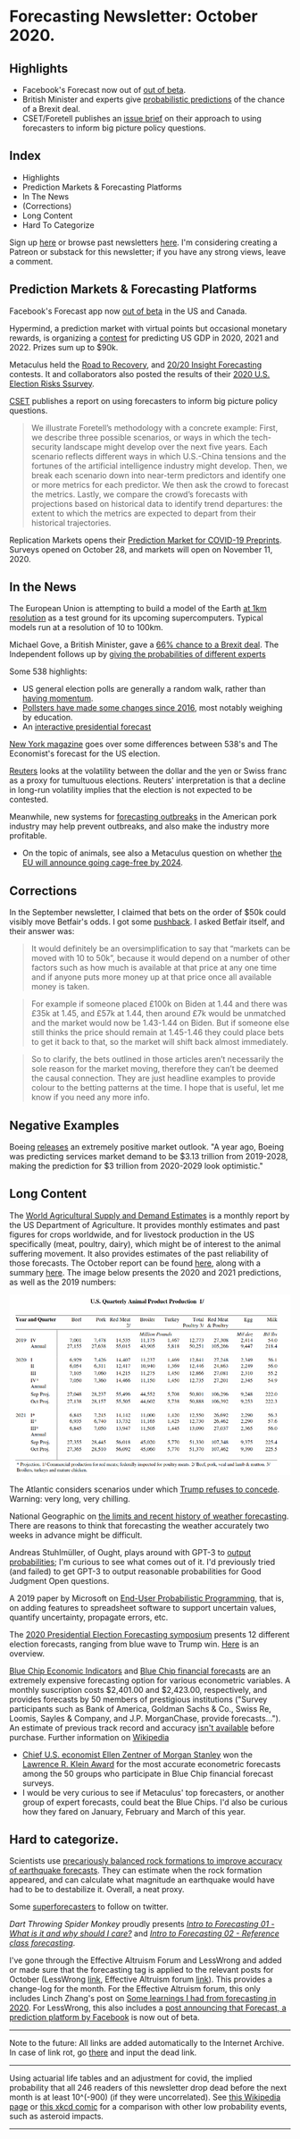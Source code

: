 Forecasting Newsletter: October 2020.
==============

## Highlights

*   Facebook's Forecast now out of [out of beta](https://npe.fb.com/2020/10/01/forecast-update-making-forecast-available-to-everyone/).
*   British Minister and experts give [probabilistic predictions](https://www.independent.co.uk/news/uk/politics/brexit-trade-deal-chances-probability-likelihood-boris-johnson-eu-summit-b1045775.html) of the chance of a Brexit deal.
*   CSET/Foretell publishes an [issue brief](https://cset.georgetown.edu/wp-content/uploads/CSET-Future-Indices.pdf) on their approach to using forecasters to inform big picture policy questions.

## Index

*   Highlights
*   Prediction Markets & Forecasting Platforms
*   In The News
*   (Corrections)
*   Long Content
*   Hard To Categorize

Sign up [here](https://forecasting.substack.com/) or browse past newsletters [here](https://forum.effectivealtruism.org/s/HXtZvHqsKwtAYP6Y7). I'm considering creating a Patreon or substack for this newsletter; if you have any strong views, leave a comment.

## Prediction Markets & Forecasting Platforms

Facebook's Forecast app now [out of beta](https://npe.fb.com/2020/10/01/forecast-update-making-forecast-available-to-everyone/) in the US and Canada.

Hypermind, a prediction market with virtual points but occasional monetary rewards, is organizing a [contest](https://prod.lumenogic.com/ngdp/en/welcome.html) for predicting US GDP in 2020, 2021 and 2022. Prizes sum up to $90k.

Metaculus held the [Road to Recovery](https://www.metaculus.com/questions/5335/forecasting-tournament--road-to-recovery/), and [20/20 Insight Forecasting](https://www.metaculus.com/questions/5336/the-2020-insight-forecasting-contest/) contests. It and collaborators also posted the results of their [2020 U.S. Election Risks Ssurvey](https://www.metaculus.com/news/2020/10/20/results-of-2020-us-election-risks-survey/).

[CSET](https://cset.georgetown.edu/wp-content/uploads/CSET-Future-Indices.pdf) publishes a report on using forecasters to inform big picture policy questions.

> We illustrate Foretell’s methodology with a concrete example: First, we describe three possible scenarios, or ways in which the tech-security landscape might develop over the next five years. Each scenario reflects different ways in which U.S.-China tensions and the fortunes of the artificial intelligence industry might develop. Then, we break each scenario down into near-term predictors and identify one or more metrics for each predictor. We then ask the crowd to forecast the metrics. Lastly, we compare the crowd’s forecasts with projections based on historical data to identify trend departures: the extent to which the metrics are expected to depart from their historical trajectories.

Replication Markets opens their [Prediction Market for COVID-19 Preprints](https://www.replicationmarkets.com/index.php/rm-c19/). Surveys opened on October 28, and markets will open on November 11, 2020.

## In the News

The European Union is attempting to build a model of the Earth [at 1km resolution](https://www.sciencemag.org/news/2020/10/europe-building-digital-twin-earth-revolutionize-climate-forecasts) as a test ground for its upcoming supercomputers. Typical models run at a resolution of 10 to 100km.

Michael Gove, a British Minister, gave a [66% chance to a Brexit deal](https://www.theguardian.com/politics/2020/oct/07/eu-needs-clear-sign-uk-will-get-real-in-brexit-talks-says-irish-minister). The Independent follows up by [giving the probabilities of different experts](https://www.independent.co.uk/news/uk/politics/brexit-trade-deal-chances-probability-likelihood-boris-johnson-eu-summit-b1045775.html)

Some 538 highlights:

*   US general election polls are generally a random walk, rather than [having momentum](https://fivethirtyeight.com/features/the-misunderstanding-of-momentum/).
*   [Pollsters have made some changes since 2016](https://fivethirtyeight.com/features/what-pollsters-have-changed-since-2016-and-what-still-worries-them-about-2020/), most notably weighing by education.
*   An [interactive presidential forecast](https://fivethirtyeight.com/features/were-letting-you-mess-with-our-presidential-forecast-but-try-not-to-make-the-map-too-weird/)

[New York magazine](https://nymag.com/intelligencer/2020/10/nate-silver-and-g-elliott-morris-are-fighting-on-twitter.html) goes over some differences between 538's and The Economist's forecast for the US election.

[Reuters](https://www.reuters.com/article/global-forex-election/fx-options-market-reflects-more-confidence-in-biden-election-win-idUSL1N2GT207) looks at the volatility between the dollar and the yen or Swiss franc as a proxy for tumultuous elections. Reuters' interpretation is that a decline in long-run volatility implies that the election is not expected to be contested.

Meanwhile, new systems for [forecasting outbreaks](https://www.porkbusiness.com/article/forecasting-outbreaks-could-be-game-changer-pork-industry) in the American pork industry may help prevent outbreaks, and also make the industry more profitable.

*   On the topic of animals, see also a Metaculus question on whether [the EU will announce going cage-free by 2024](https://www.metaculus.com/questions/5431/will-the-eu-announce-by-2024-going-cage-free/).

## Corrections

In the September newsletter, I claimed that bets on the order of $50k could visibly move Betfair's odds. I got some [pushback](https://www.reddit.com/r/slatestarcodex/comments/j25ct9/what_are_everyones_probabilities_for_a_biden_win/g778mg8/?context=8&depth=9). I asked Betfair itself, and their answer was:

> It would definitely be an oversimplification to say that “markets can be moved with 10 to 50k”, because it would depend on a number of other factors such as how much is available at that price at any one time and if anyone puts more money up at that price once all available money is taken.

> For example if someone placed £100k on Biden at 1.44 and there was £35k at 1.45, and £57k at 1.44, then around £7k would be unmatched and the market would now be 1.43-1.44 on Biden. But if someone else still thinks the price should remain at 1.45-1.46 they could place bets to get it back to that, so the market will shift back almost immediately.

> So to clarify, the bets outlined in those articles aren’t necessarily the sole reason for the market moving, therefore they can’t be deemed the causal connection. They are just headline examples to provide colour to the betting patterns at the time. I hope that is useful, let me know if you need any more info.

## Negative Examples

Boeing [releases](https://www.fool.com/investing/2020/10/15/boeings-commercial-market-outlook-seems-optimistic/) an extremely positive market outlook. "A year ago, Boeing was predicting services market demand to be $3.13 trillion from 2019-2028, making the prediction for $3 trillion from 2020-2029 look optimistic."

## Long Content

The [World Agricultural Supply and Demand Estimates](https://www.usda.gov/oce/commodity/wasde) is a monthly report by the US Department of Agriculture. It provides monthly estimates and past figures for crops worldwide, and for livestock production in the US specifically (meat, poultry, dairy), which might be of interest to the animal suffering movement. It also provides estimates of the past reliability of those forecasts. The October report can be found [here](https://www.usda.gov/oce/commodity/wasde/wasde1020.pdf), along with a summary [here](https://www.feedstuffs.com/markets/usda-raises-meat-poultry-production-forecast). The image below presents the 2020 and 2021 predictions, as well as the 2019 numbers:

![](.images/c1fa5c2d58e4b0b76d0c7afab896ee89a7289559.png)

The Atlantic considers scenarios under which [Trump refuses to concede](https://www.theatlantic.com/magazine/archive/2020/11/what-if-trump-refuses-concede/616424/). Warning: very long, very chilling.

National Geographic on [the limits and recent history of weather forecasting](https://www.nationalgeographic.com/science/2020/10/hurricane-path-forecasts-have-improved-can-they-get-better/). There are reasons to think that forecasting the weather accurately two weeks in advance might be difficult.

Andreas Stuhlmüller, of Ought, plays around with GPT-3 to [output probabilities](https://twitter.com/stuhlmueller/status/1317492314495909888); I'm curious to see what comes out of it. I'd previously tried (and failed) to get GPT-3 to output reasonable probabilities for Good Judgment Open questions.

A 2019 paper by Microsoft on [End-User Probabilistic Programming](https://www.microsoft.com/en-us/research/uploads/prod/2019/09/End-User-Probabilistic-Programming-QEST-2019.pdf), that is, on adding features to spreadsheet software to support uncertain values, quantify uncertainty, propagate errors, etc.

The [2020 Presidential Election Forecasting symposium](https://www.cambridge.org/core/journals/ps-political-science-and-politics/2020-presidential-election-forecasting-symposium) presents 12 different election forecasts, ranging from blue wave to Trump win. [Here](https://www.cambridge.org/core/services/aop-cambridge-core/content/view/78235400F6BB7E2E370214D1A2307028/S104909652000147Xa.pdf/introduction_to_forecasting_the_2020_us_elections.pdf) is an overview.

[Blue Chip Economic Indicators](https://lrus.wolterskluwer.com/store/product/blue-chip-economic-indicators/) and [Blue Chip financial forecasts](https://lrus.wolterskluwer.com/store/product/blue-chip-financial-forecasts/) are an extremely expensive forecasting option for various econometric variables. A monthly suscription costs $2,401.00 and $2,423.00, respectively, and provides forecasts by 50 members of prestigious institutions ("Survey participants such as Bank of America, Goldman Sachs & Co., Swiss Re, Loomis, Sayles & Company, and J.P. MorganChase, provide forecasts..."). An estimate of previous track record and accuracy [isn't available](https://www.overcomingbias.com/2020/08/how-to-pick-a-quack.html) before purchase. Further information on [Wikipedia](https://en.wikipedia.org/wiki/Blue_Chip_Economic_Indicators)

*   [Chief U.S. economist Ellen Zentner of Morgan Stanley](https://asunow.asu.edu/20201005-morgan-stanley-economist-wins-lawrence-r-klein-award-forecasting-accuracy) won the [Lawrence R. Klein Award](https://asunow.asu.edu/20201005-morgan-stanley-economist-wins-lawrence-r-klein-award-forecasting-accuracy) for the most accurate econometric forecasts among the 50 groups who participate in Blue Chip financial forecast surveys.
*   I would be very curious to see if Metaculus' top forecasters, or another group of expert forecasts, could beat the Blue Chips. I'd also be curious how they fared on January, February and March of this year.

## Hard to categorize.

Scientists use [precariously balanced rock formations to improve accuracy of earthquake forecasts](https://www.dailymail.co.uk/sciencetech/article-8798677/Rock-clocks-balanced-boulders-improve-accuracy-earthquake-forecasts.html). They can estimate when the rock formation appeared, and can calculate what magnitude an earthquake would have had to be to destabilize it. Overall, a neat proxy.

Some [superforecasters](https://twitter.com/annieduke/status/1313653673994514432) to follow on twitter.

_Dart Throwing Spider Monkey_ proudly presents _[Intro to Forecasting 01 - What is it and why should I care?](https://www.youtube.com/watch?v=e6Q7Ez3PkOw)_ and _[Intro to Forecasting 02 - Reference class forecasting](https://www.youtube.com/watch?v=jrU3o7wK23s)_.

I've gone through the Effective Altruism Forum and LessWrong and added or made sure that the forecasting tag is applied to the relevant posts for October (LessWrong [link](https://www.lesswrong.com/tag/forecasting-and-prediction?sortedBy=new), Effective Altruism forum [link](https://forum.effectivealtruism.org/tag/forecasting?sortedBy=new)). This provides a change-log for the month. For the Effective Altruism forum, this only includes Linch Zhang's post on [Some learnings I had from forecasting in 2020](https://forum.effectivealtruism.org/posts/kAMfrLJwHpCdDSqsj/some-learnings-i-had-from-forecasting-in-2020). For LessWrong, this also includes a [post announcing that Forecast, a prediction platform by Facebook](https://www.lesswrong.com/posts/CZRyFcp6HSyZ7Jj8Q/launching-forecast-a-community-for-crowdsourced-predictions) is now out of beta.

---

Note to the future: All links are added automatically to the Internet Archive. In case of link rot, go [there](https://archive.org/) and input the dead link.

---

Using actuarial life tables and an adjustment for covid, the implied probability that all 246 readers of this newsletter drop dead before the next month is at least 10^(-900) (if they were uncorrelated). See [this Wikipedia page](https://en.wikipedia.org/wiki/Orders_of_magnitude_(probability)) or [this xkcd comic](https://xkcd.com/2379/) for a comparison with other low probability events, such as asteroid impacts.

---
